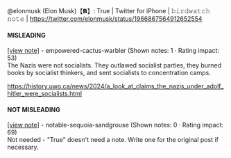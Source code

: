 @elonmusk (Elon Musk)【𝗕】: True | Twitter for iPhone | 𝚋𝚒𝚛𝚍𝚠𝚊𝚝𝚌𝚑 𝚗𝚘𝚝𝚎 | https://twitter.com/elonmusk/status/1966867564912652554

#### MISLEADING

[[view note]](https://x.com/i/birdwatch/n/1966897672016527552) - empowered-cactus-warbler (Shown notes: 1 · Rating impact: 53)\
The Nazis were not socialists. They outlawed socialist parties, they burned books by socialist thinkers, and sent socialists to concentration camps.

https://history.uwo.ca/news/2024/a_look_at_claims_the_nazis_under_adolf_hitler_were_socialists.html

#### NOT MISLEADING

[[view note]](https://x.com/i/birdwatch/n/1966901060607594926) - notable-sequoia-sandgrouse (Shown notes: 0 · Rating impact: 69)\
Not needed - "True" doesn't need a note. Write one for the original post if necessary.
